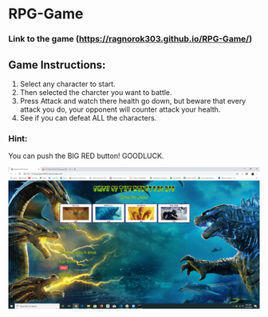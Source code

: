 # RPG-Game
### Link to the game (https://ragnorok303.github.io/RPG-Game/) 
## Game Instructions:
 1. Select any character to start.
 2. Then selected the charcter you want to battle.
 3. Press Attack and watch there health go down, but beware that every attack you do, your opponent will counter attack your health.
 4. See if you can defeat ALL the characters.
 ### Hint: 
 You can push the BIG RED button! GOODLUCK.

 ![screenshot](asset/images/screenshot.png)